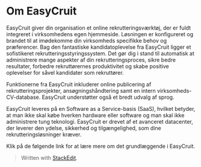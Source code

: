 # Om EasyCruit

EasyCruit giver din organisation et online rekrutteringsværktøj, der er fuldt integreret i virksomhedens egen hjemmeside. Løsningen er konfigureret og brandet til at imødekomme din virksomheds specifikke behov og præferencer. Bag den fantastiske kandidatoplevelse fra EasyCruit ligger et sofistikeret rekrutteringsstyringssystem. Det gør dig i stand til automatisk at administrere mange aspekter af din rekrutteringsproces, sikre bedre resultater, forbedre rekruttørernes produktivitet og skabe positive oplevelser for såvel kandidater som rekruttører.

Funktionerne fra EasyCruit inkluderer online publicering af rekrutteringsprojekter, ansøgningshåndtering samt en intern virksomheds-CV-database. EasyCruit understøtter også et bredt udvalg af sprog.

EasyCruit leveres på en Software as a Service-basis (SaaS), hvilket betyder, at man ikke skal købe hverken hardware eller software og man skal ikke administrere tung teknologi. EasyCruit er drevet af et avanceret datacenter, der leverer den ydelse, sikkerhed og tilgængelighed, som dine rekrutteringsløsninger kræver.

Klik på de følgende link for at lære mere om det grundlæggende i EasyCruit.


> Written with [StackEdit](https://stackedit.io/).
<!--stackedit_data:
eyJoaXN0b3J5IjpbMTI2MzUyODczN119
-->